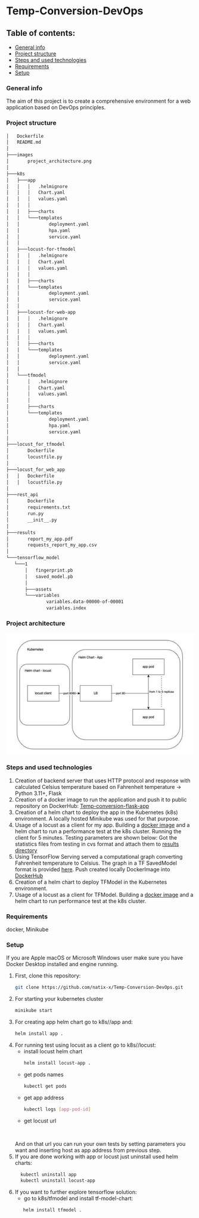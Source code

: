 # Temp-Conversion-DevOps

## Table of contents: 
* [General info](#general-info)
* [Project structure](#project-structure)
* [Steps and used technologies](#steps-and-used-technologies)
* [Requirements](#requirements)
* [Setup](#setup)

### General info
The aim of this project is to create a comprehensive environment for a web application based on DevOps principles.
### Project structure
 ```sh
│   Dockerfile
│   README.md
│
├───images
│       project_architecture.png
│
├───k8s
│   ├───app
│   │   │   .helmignore
│   │   │   Chart.yaml
│   │   │   values.yaml
│   │   │
│   │   ├───charts
│   │   └───templates
│   │           deployment.yaml
│   │           hpa.yaml
│   │           service.yaml
│   │
│   ├───locust-for-tfmodel
│   │   │   .helmignore
│   │   │   Chart.yaml
│   │   │   values.yaml
│   │   │
│   │   ├───charts
│   │   └───templates
│   │           deployment.yaml
│   │           service.yaml
│   │
│   ├───locust-for-web-app
│   │   │   .helmignore
│   │   │   Chart.yaml
│   │   │   values.yaml
│   │   │
│   │   ├───charts
│   │   └───templates
│   │           deployment.yaml
│   │           service.yaml
│   │
│   └───tfmodel
│       │   .helmignore
│       │   Chart.yaml
│       │   values.yaml
│       │
│       ├───charts
│       └───templates
│               deployment.yaml
│               hpa.yaml
│               service.yaml
│
├───locust_for_tfmodel
│       Dockerfile
│       locustfile.py
│
├───locust_for_web_app
│   │   Dockerfile
│   │   locustfile.py
│
├───rest_api
│       Dockerfile
│       requirements.txt
│       run.py
│       __init__.py
│
├───results
│       report_my_app.pdf
│       requests_report_my_app.csv
│
└───tensorflow_model
    └───1
        │   fingerprint.pb
        │   saved_model.pb
        │
        ├───assets
        └───variables
                variables.data-00000-of-00001
                variables.index
```
### Project architecture 
![img.png](images/project_architecture.png)
### Steps and used technologies
1. Creation of backend server that uses HTTP protocol and response with calculated Celsius temperature based on Fahrenheit temperature -> Python 3.11+, Flask
2. Creation of a docker image to run the application and push it to public repository on DockerHub: [Temp-conversion-flask-app](https://hub.docker.com/repository/docker/natix02/temp-convert-flask-app/general)
3. Creation of a helm chart to deploy the app in the Kubernetes (k8s) environment. A locally hosted Minikube was used for that purpose.
4. Usage of a locust as a client for my app. Building a [docker image](https://hub.docker.com/repository/docker/natix02/temp-conversion-load-test/general) and a helm chart to run a performance test at the k8s cluster. Running the client for 5 minutes.
Testing parameters are shown below:
Got the statistics files from testing in cvs format and attach them to [results directory](results)
5. Using TensorFlow Serving served a computational graph converting Fahrenheit temperature to Celsius. The graph in a TF SavedModel format is provided [here](tensorflow_model). Push created locally DockerImage into [DockerHub](https://hub.docker.com/repository/docker/natix02/tensor-flow-model-temp-convert/general)
6. Creation of a helm chart to deploy TFModel in the Kubernetes environment.
7. Usage of a locust as a client for TFModel. Building a [docker image](https://hub.docker.com/repository/docker/natix02/tensor-flow-temp-conversion-load-test/general) and a helm chart to run performance test at the k8s cluster.
### Requirements
docker, Minikube
### Setup
If you are Apple macOS or Microsoft Windows user make sure you have Docker Desktop installed and engine running.  
1. First, clone this repository:
   ```sh
   git clone https://github.com/natix-x/Temp-Conversion-DevOps.git
   ```
2. For starting your kubernetes cluster
    ```sh
   minikube start
   ```
3. For creating app helm chart go to k8s//app and:
    ```sh
   helm install app .
   ```
4. For running test using locust as a client go to k8s//locust:
   * install locust helm chart
       ```sh
      helm install locust-app .
       ```
   * get pods names
      ```sh
      kubectl get pods
      ```
   * get app address
      ```sh
      kubectl logs [app-pod-id]
      ```
   * get locust url 
      ```sh
      
     
     
      ```
    And on that url you can run your own tests by setting parameters you want and inserting host as app address from previous step.
5. If you are done working with app or locust just uninstall used helm charts:
    ```sh
      kubectl uninstall app
      kubectl uninstall locust-app
      ```
6. If you want to further explore tensorflow solution:
    * go to k8s/tfmodel and install tf-model-chart:
   ```sh
      helm install tfmodel .
    ```